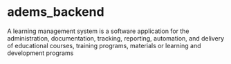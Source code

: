 # adems_backend
A learning management system is a software application for the administration, documentation, tracking, reporting, automation, and delivery of educational courses, training programs, materials or learning and development programs
